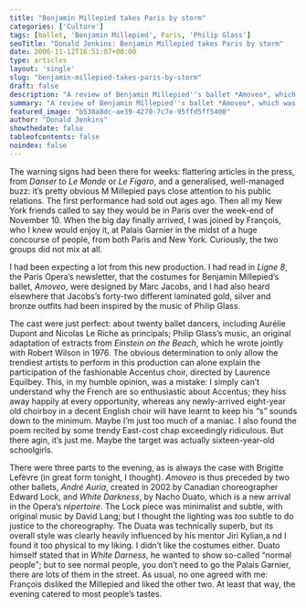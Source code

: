 ```yaml
---
title: "Benjamin Millepied takes Paris by storm"
categories: ['Culture']
tags: [ballet, 'Benjamin Millepied', Paris, 'Philip Glass']
seoTitle: "Donald Jenkins: Benjamin Millepied takes Paris by storm"
date: 2006-11-12T16:51:07+00:00
type: articles
layout: 'single'
slug: "benjamin-millepied-takes-paris-by-storm"  
draft: false
description: "A review of Benjamin Millepied''s ballet *Amoveo*, which was attended by a huge concourse of people from Paris and New York."
summary: "A review of Benjamin Millepied''s ballet *Amoveo*, which was attended by a huge concourse of people from Paris and New York."
featured_image: "b538a8dc-ae39-4270-7c7e-95ffd5ff5400"
author: "Donald Jenkins"
showthedate: false
tableofcontents: false
noindex: false
---
```


The warning signs had been there for weeks: flattering articles in the press, from <cite>Danser</cite> to <cite>Le Monde</cite> or <cite>Le Figaro</cite>, and a generalised, well-managed buzz: it’s pretty obvious M Millepied pays close attention to his public relations. The first performance had sold out ages ago. Then all my New York friends called to say they would be in Paris over the week-end of November 10. When the big day finally arrived, I was joined by François, who I knew would enjoy it, at Palais Garnier in the midst of a huge concourse of people, from both Paris and New York. Curiously, the two groups did not mix at all.

I had been expecting a lot from this new production. I had read in <cite>Ligne 8</cite>, the Paris Opera’s newsletter, that the costumes for Benjamin Millepied’s ballet, <cite>Amoveo</cite>, were designed by Marc Jacobs, and I had also heard elsewhere that Jacobs’s forty-two different laminated gold, silver and bronze outfits had been inspired by the music of Philip Glass.

The cast were just perfect: about twenty ballet dancers, including Aurélie Dupont and Nicolas Le Riche as principals; Philip Glass’s music, an original adaptation of extracts from <cite>Einstein on the Beach</cite>, which he wrote jointly with Robert Wilson in 1976. The obvious determination to only allow the trendiest artists to perform in this production can alone explain the participation of the fashionable Accentus choir, directed by Laurence Equilbey. This, in my humble opinion, was a mistake: I simply can’t understand why the French are so enthusiastic about Accentus; they hiss away happily at every opportunity, whereas any newly-arrived eight-year old choirboy in a decent English choir will have learnt to keep his <q>s</q> sounds down to the minimum. Maybe I’m just too much of a maniac. I also found the poem recited by some trendy East-cost chap exceedingly ridiculous. But there agin, it’s just me. Maybe the target was actually sixteen-year-old schoolgirls.

There were three parts to the evening, as is always the case with Brigitte Lefèvre (in great form tonight, I thought). <cite>Amoveo</cite> is thus preceded by two other ballets, <cite>André Auria</cite>, created in 2002 by Canadian choreographer Edward Lock, and <cite>White Darkness</cite>, by Nacho Duato, which is a new arrival in the Opera’s *répertoire*. The Lock piece was minimalist and subtle, with original music by David Lang; but I thought the lighting was *too* subtle to do justice to the choreography. The Duata was technically superb, but its overall style was clearly heavily influenced by his mentor Jiri Kylian,a nd I found it too physical to my liking. I didn’t like the costumes either. Duato himself stated that in <cite>White Darness</cite>, he wanted to show so-called <q>normal people</q>; but to see normal people, you don’t need to go the Palais Garnier, there are lots of them in the street. As usual, no one agreed with me: François disliked the Millepied and liked the other two. At least that way, the evening catered to most people’s tastes.